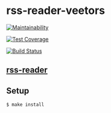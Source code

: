 # rss-reader-veetors

[![Maintainability](https://api.codeclimate.com/v1/badges/1b97ac01ce1e458f7de0/maintainability)](https://codeclimate.com/github/veetors/project-lvl3-s234/maintainability)

[![Test Coverage](https://api.codeclimate.com/v1/badges/1b97ac01ce1e458f7de0/test_coverage)](https://codeclimate.com/github/veetors/project-lvl3-s234/test_coverage)

[![Build Status](https://travis-ci.org/veetors/project-lvl3-s234.svg?branch=master)](https://travis-ci.org/veetors/project-lvl3-s234)

## [rss-reader](http://rss-reader-veetors.surge.sh)

## Setup

```sh
$ make install
```
